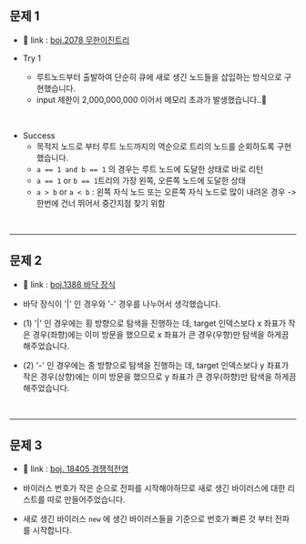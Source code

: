 ## 문제 1

- 🔗 link : [boj.2078 무한이진트리](https://www.acmicpc.net/problem/2078)
- Try 1

  - 루트노드부터 출발하여 단순히 큐에 새로 생긴 노드들을 삽입하는 방식으로 구현했습니다.
  - input 제한이 2,000,000,000 이어서 메모리 초과가 발생했습니다..🥲

<br>

- Success
  - 목적지 노드로 부터 루트 노드까지의 역순으로 트리의 노드를 순회하도록 구현했습니다.
  - `a == 1 and b == 1` 의 경우는 루트 노드에 도달한 상태로 바로 리턴
  - `a == 1` or `b == 1`트리의 가장 왼쪽, 오른쪽 노드에 도달한 상태
  - `a > b` or `a < b` : 왼쪽 자식 노드 또는 오른쪽 자식 노드로 많이 내려온 경우 -> 한번에 건너 뛰어서 중간지점 찾기 위함

<br>

---

## 문제 2

- 🔗 link : [boj.1388 바닥 장식](https://www.acmicpc.net/problem/1388)

- 바닥 장식이 '|' 인 경우와 '-' 경우를 나누어서 생각했습니다.
- (1) '|' 인 경우에는 횡 방향으로 탐색을 진행하는 데,
  target 인덱스보다 x 좌표가 작은 경우(좌향)에는 이미 방문을 했으므로 x 좌표가 큰 경우(우향)만 탐색을 하게끔 해주었습니다.
- (2) '-' 인 경우에는 종 방향으로 탐색을 진행하는 데,
  target 인덱스보다 y 좌표가 작은 경우(상향)에는 이미 방문을 했으므로 y 좌표가 큰 경우(하향)만 탐색을 하게끔 해주었습니다.

<br>

---

## 문제 3

- 🔗 link : [boj. 18405 경쟁적전염](https://www.acmicpc.net/problem/18405)

- 바이러스 번호가 작은 순으로 전파를 시작해야하므로 새로 생긴 바이러스에 대한 리스트를 따로 만들어주었습니다.
- 새로 생긴 바이러스 `new` 에 생긴 바이러스들을 기준으로 번호가 빠른 것 부터 전파를 시작합니다.

<br>
